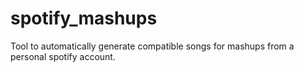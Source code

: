 # spotify_mashups
Tool to automatically generate compatible songs for mashups from a personal spotify account.
